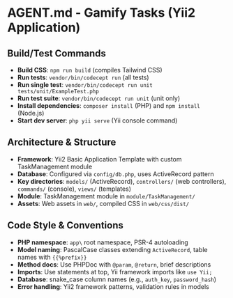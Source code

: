 # AGENT.md - Gamify Tasks (Yii2 Application)

## Build/Test Commands
- **Build CSS**: `npm run build` (compiles Tailwind CSS)
- **Run tests**: `vendor/bin/codecept run` (all tests)
- **Run single test**: `vendor/bin/codecept run unit tests/unit/ExampleTest.php`
- **Run test suite**: `vendor/bin/codecept run unit` (unit only)
- **Install dependencies**: `composer install` (PHP) and `npm install` (Node.js)
- **Start dev server**: `php yii serve` (Yii console command)

## Architecture & Structure
- **Framework**: Yii2 Basic Application Template with custom TaskManagement module
- **Database**: Configured via `config/db.php`, uses ActiveRecord pattern
- **Key directories**: `models/` (ActiveRecord), `controllers/` (web controllers), `commands/` (console), `views/` (templates)
- **Module**: TaskManagement module in `module/TaskManagement/`
- **Assets**: Web assets in `web/`, compiled CSS in `web/css/dist/`

## Code Style & Conventions
- **PHP namespace**: `app\` root namespace, PSR-4 autoloading
- **Model naming**: PascalCase classes extending `ActiveRecord`, table names with `{{%prefix}}`
- **Method docs**: Use PHPDoc with `@param`, `@return`, brief descriptions
- **Imports**: Use statements at top, Yii framework imports like `use Yii;`
- **Database**: snake_case column names (e.g., `auth_key`, `password_hash`)
- **Error handling**: Yii2 framework patterns, validation rules in models
